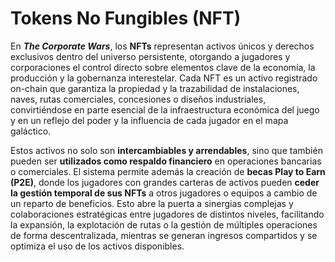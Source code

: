 # Tokens No Fungibles (NFT)

En _**The Corporate Wars**_, los **NFTs** representan activos únicos y derechos exclusivos dentro del universo persistente, otorgando a jugadores y corporaciones el control directo sobre elementos clave de la economía, la producción y la gobernanza interestelar. Cada NFT es un activo registrado on-chain que garantiza la propiedad y la trazabilidad de instalaciones, naves, rutas comerciales, concesiones o diseños industriales, convirtiéndose en parte esencial de la infraestructura económica del juego y en un reflejo del poder y la influencia de cada jugador en el mapa galáctico.

Estos activos no solo son **intercambiables y arrendables**, sino que también pueden ser **utilizados como respaldo financiero** en operaciones bancarias o comerciales. El sistema permite además la creación de **becas Play to Earn (P2E)**, donde los jugadores con grandes carteras de activos pueden **ceder la gestión temporal de sus NFTs** a otros jugadores o equipos a cambio de un reparto de beneficios. Esto abre la puerta a sinergias complejas y colaboraciones estratégicas entre jugadores de distintos niveles, facilitando la expansión, la explotación de rutas o la gestión de múltiples operaciones de forma descentralizada, mientras se generan ingresos compartidos y se optimiza el uso de los activos disponibles.
